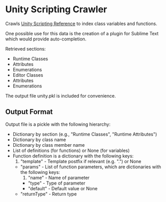 # Unity Scripting Crawler

Crawls [Unity Scripting Reference](http://docs.unity3d.com/Documentation/ScriptReference/index.html)
to index class variables and functions.

One possible use for this data is the creation of a plugin for Sublime Text which would provide auto-completion.

Retrieved sections:
* Runtime Classes
 * Attributes
 * Enumerations
* Editor Classes
 * Attributes
 * Enumerations

The output file unity.pkl is included for convenience.

## Output Format

Output file is a pickle with the following hierarchy:

* Dictionary by section (e.g., "Runtime Classes", "Runtime Attributes")
* Dictionary by class name
* Dictionary by class member name
* List of definitions (for functions) or None (for variables)
* Function definition is a dictionary with the following keys:
	1. "template" - Template postfix if relevant (e.g. ".<T>") or None
	* "params" - List of function parameters, which are dictionaries with the following keys:
		1. "name" - Name of parameter
		* "type" - Type of parameter
		* "default" - Default value or None
	* "returnType" - Return type
